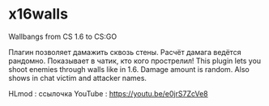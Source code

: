 # x16walls
Wallbangs from CS 1.6 to CS:GO

Плагин позволяет дамажить сквозь стены. Расчёт дамага ведётся рандомно. Показывает в чатик, кто кого прострелил!
This plugin lets you shoot enemies through walls like in 1.6. Damage amount is random. Also shows in chat victim and attacker names.

HLmod : ссылочка
YouTube : https://youtu.be/e0jrS7ZcVe8
